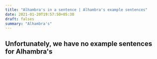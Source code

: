 ```yaml
---
title: "Alhambra's in a sentence | Alhambra's example sentences"
date: 2021-01-20T19:57:50+05:30
draft: falses
summary: "Alhambra's"
---
```

## Unfortunately, we have no example sentences for Alhambra's                 

